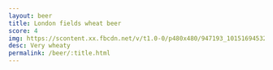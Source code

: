 ```yaml
---
layout: beer
title: London fields wheat beer
score: 4
img: https://scontent.xx.fbcdn.net/v/t1.0-0/p480x480/947193_10151694532673745_349270642_n.jpg?oh=06c6e3764069e1209bfff6bd1ff6c835&oe=58D14F22
desc: Very wheaty
permalink: /beer/:title.html
---
```

